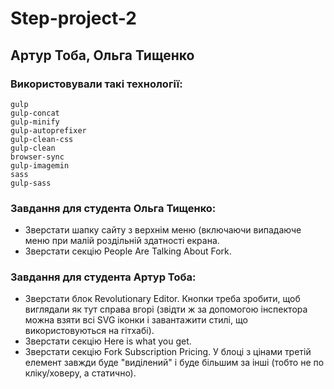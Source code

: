 # Step-project-2
## Артур Тоба, Ольга Тищенко 
### Використовували такі технології:
```angularjs
gulp
gulp-concat
gulp-minify
gulp-autoprefixer
gulp-clean-css
gulp-clean
browser-sync
gulp-imagemin
sass
gulp-sass
```
### Завдання для студента Ольга Тищенко:
* Зверстати шапку сайту з верхнім меню (включаючи випадаюче меню при малій роздільній здатності екрана. 
* Зверстати секцію People Are Talking About Fork.
### Завдання для студента Артур Тоба:
* Зверстати блок Revolutionary Editor. Кнопки треба зробити, щоб виглядали як тут справа вгорі (звідти ж за допомогою інспектора можна взяти всі SVG іконки і завантажити стилі, що використовуються на гітхабі).
* Зверстати секцію Here is what you get.
* Зверстати секцію Fork Subscription Pricing. У блоці з цінами третій елемент завжди буде "виділений" і буде більшим за інші (тобто не по кліку/ховеру, а статично).
